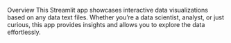 Overview
This Streamlit app showcases interactive data visualizations based on any data text files. Whether you’re a data scientist, analyst, or just curious, this app provides insights and allows you to explore the data effortlessly.
